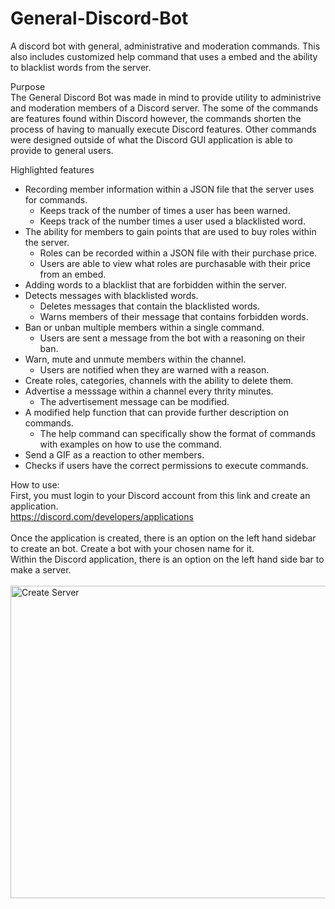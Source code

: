 # General-Discord-Bot
A discord bot with general, administrative and moderation commands. This also includes customized help command that uses a embed and the ability to blacklist words from the server. 

Purpose <br/>
The General Discord Bot was made in mind to provide utility to administrive and moderation members of a Discord server. The some of the commands are features found within Discord however, the commands shorten the process of having to manually execute Discord features. Other commands were designed outside of what the Discord GUI application is able to provide to general users.

Highlighted features <br/>
- Recording member information within a JSON file that the server uses for commands.<br/>
  - Keeps track of the number of times a user has been warned.<br/>
  - Keeps track of the number times a user used a blacklisted word.<br/>
- The ability for members to gain points that are used to buy roles within the server.<br/>
  - Roles can be recorded within a JSON file with their purchase price.<br/>
  - Users are able to view what roles are purchasable with their price from an embed. <br/>
- Adding words to a blacklist that are forbidden within the server.<br/>
- Detects messages with blacklisted words.<br/> 
  - Deletes messages that contain the blacklisted words.<br/> 
  - Warns members of their message that contains forbidden words.<br/>
- Ban or unban multiple members within a single command.<br/>
  - Users are sent a message from the bot with a reasoning on their ban.<br/>
- Warn, mute and unmute members within the channel.<br/>
  - Users are notified when they are warned with a reason.
- Create roles, categories, channels with the ability to delete them.<br/>
- Advertise a messsage within a channel every thrity minutes.<br/>
  - The advertisement message can be modified.<br/>
- A modified help function that can provide further description on commands.<br/>
  - The help command can specifically show the format of commands with examples on how to use the command.<br/>
- Send a GIF as a reaction to other members.<br/>
- Checks if users have the correct permissions to execute commands.<br/>

How to use:<br/>
First, you must login to your Discord account from this link and create an application.<br/>
https://discord.com/developers/applications<br/>
<br/>
Once the application is created, there is an option on the left hand sidebar to create an bot. Create a bot with your chosen name for it.<br/>
Within the Discord application, there is an option on the left hand side bar to make a server.<br/><br/>
<img src="https://user-images.githubusercontent.com/44824707/179077695-85fd4e26-9d17-4ff1-9194-1e59a7e93dab.png" alt="Create Server" height="500" width="525"/>




